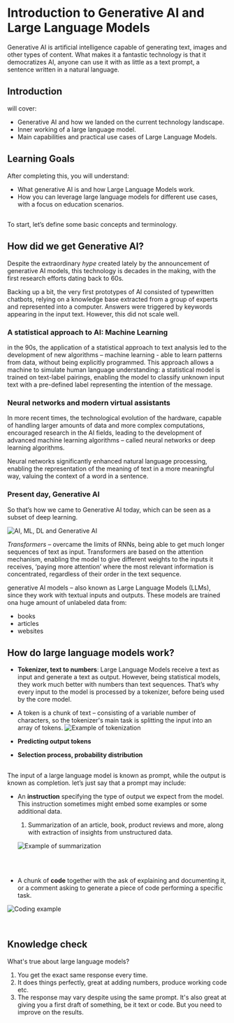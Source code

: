# Introduction to Generative AI and Large Language Models

Generative AI is artificial intelligence capable of generating text, images and other types of content. What makes it a fantastic technology is that it democratizes AI, anyone can use it with as little as a text prompt, a sentence written in a natural language. 

## Introduction

 will cover:

* Generative AI and how we landed on the current technology landscape.
* Inner working of a large language model.
* Main capabilities and practical use cases of Large Language Models.

## Learning Goals

After completing this, you will understand:

* What generative AI is and how Large Language Models work.
* How you can leverage large language models for different use cases, with a focus on education scenarios.

##
To start, let’s define some basic concepts and terminology.

## How did we get Generative AI?

Despite the extraordinary *hype* created lately by the announcement of generative AI models, this technology is decades in the making, with the first research efforts dating back to 60s.

Backing up a bit, the  very first prototypes of AI consisted of typewritten chatbots, relying on a knowledge base extracted from a group of experts and represented into a computer. Answers were triggered by keywords appearing in the input text.
However, this did not scale well.

### A statistical approach to AI: Machine Learning

in the 90s, the application of a statistical approach to text analysis led to the development of new algorithms – machine learning - able to learn patterns from data, without being explicitly programmed. This approach allows a machine to simulate human language understanding: a statistical model is trained on text-label pairings, enabling the model to classify unknown input text with a pre-defined label representing the intention of the message.

### Neural networks and modern virtual assistants

In more recent times, the technological evolution of the hardware, capable of handling larger amounts of data and more complex computations, encouraged research in the AI fields, leading to the development of advanced machine learning algorithms – called neural networks or deep learning algorithms.

Neural networks significantly enhanced natural language processing, enabling the representation of the meaning of text in a more meaningful way, valuing the context of a word in a sentence.

### Present day, Generative AI

So that’s how we came to Generative AI today, which can be seen as a subset of deep learning.

![AI, ML, DL and Generative AI](./images/AI-diagram.png?WT.mc_id=academic-105485-koreyst)

*Transformers* – overcame the limits of RNNs, being able to get much longer sequences of text as input. Transformers are based on the attention mechanism, enabling the model to give different weights to the inputs it receives, ‘paying more attention’ where the most relevant information is concentrated, regardless of their order in the text sequence.

generative AI models – also known as Large Language Models (LLMs), since they work with textual inputs and outputs. These models are trained ona huge amount of unlabeled data from:

- books
- articles
- websites
  
## How do large language models work?

* **Tokenizer, text to numbers**: Large Language Models receive a text as input and generate a text as output. However, being statistical models, they work much better with numbers than text sequences. That’s why every input to the model is processed by a tokenizer, before being used by the core model.
  
*  A token is a chunk of text – consisting of a variable number of characters, so the tokenizer's main task is splitting the input into an array of tokens. 
![Example of tokenization](./images/tokenizer-example.png?WT.mc_id=academic-105485-koreyst)

* **Predicting output tokens** 

* **Selection process, probability distribution** 

## 

The input of a large language model is known as prompt, while the output is known as completion.  let’s just say that a prompt may include:

* An **instruction** specifying the type of output we expect from the model. This instruction sometimes might embed some examples or some additional data.

    1. Summarization of an article, book, product reviews and more, along with extraction of insights from unstructured data.
    
    ![Example of summarization](./images/summarization-example.png?WT.mc_id=academic-105485-koreyst)

    <br>
    
    <br>


* A chunk of **code** together with the ask of explaining and documenting it, or a comment asking to generate a piece of code performing a specific task.

![Coding example](./images/coding-example.png?WT.mc_id=academic-105485-koreyst)

<br>

## Knowledge check

What's true about large language models?

1. You get the exact same response every time.
1. It does things perfectly, great at adding numbers, produce working code etc.
1. The response may vary despite using the same prompt. It's also great at giving you a first draft of something, be it text or code. But you need to improve on the results.

